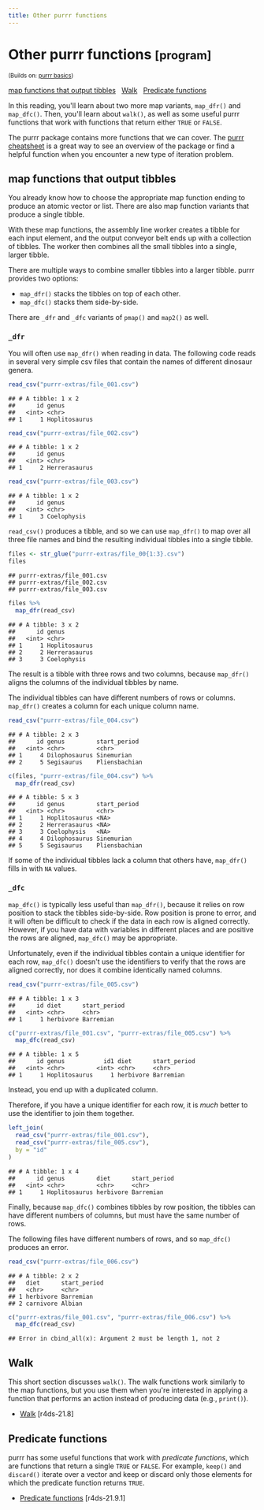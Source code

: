 ```yaml
---
title: Other purrr functions
---
```


<!-- Generated automatically from purrr-extras.yml. Do not edit by hand -->

# Other purrr functions <small class='program'>[program]</small>
<small>(Builds on: [purrr basics](purrr-basics.md))</small>


[map functions that output tibbles](#map-functions-that-output-tibbles)   [Walk](#walk)   [Predicate functions](#predicate-functions)  

In this reading, you'll learn about two more map variants, `map_dfr()` and `map_dfc()`. Then, you'll learn about `walk()`, as well as some useful purrr functions that work with functions that return either `TRUE` or `FALSE`.

The purrr package contains more functions that we can cover. The [purrr cheatsheet](https://github.com/rstudio/cheatsheets/raw/master/purrr.pdf) is a great way to see an overview of the package or find a helpful function when you encounter a new type of iteration problem.

map functions that output tibbles
---------------------------------

You already know how to choose the appropriate map function ending to produce an atomic vector or list. There are also map function variants that produce a single tibble.

With these map functions, the assembly line worker creates a tibble for each input element, and the output conveyor belt ends up with a collection of tibbles. The worker then combines all the small tibbles into a single, larger tibble.

There are multiple ways to combine smaller tibbles into a larger tibble. purrr provides two options:

-   `map_dfr()` stacks the tibbles on top of each other.
-   `map_dfc()` stacks them side-by-side.

There are `_dfr` and `_dfc` variants of `pmap()` and `map2()` as well.

### `_dfr`

You will often use `map_dfr()` when reading in data. The following code reads in several very simple csv files that contain the names of different dinosaur genera.

``` r
read_csv("purrr-extras/file_001.csv")
```

    ## # A tibble: 1 x 2
    ##      id genus        
    ##   <int> <chr>        
    ## 1     1 Hoplitosaurus

``` r
read_csv("purrr-extras/file_002.csv")
```

    ## # A tibble: 1 x 2
    ##      id genus        
    ##   <int> <chr>        
    ## 1     2 Herrerasaurus

``` r
read_csv("purrr-extras/file_003.csv")
```

    ## # A tibble: 1 x 2
    ##      id genus      
    ##   <int> <chr>      
    ## 1     3 Coelophysis

`read_csv()` produces a tibble, and so we can use `map_dfr()` to map over all three file names and bind the resulting individual tibbles into a single tibble.

``` r
files <- str_glue("purrr-extras/file_00{1:3}.csv")
files
```

    ## purrr-extras/file_001.csv
    ## purrr-extras/file_002.csv
    ## purrr-extras/file_003.csv

``` r
files %>% 
  map_dfr(read_csv)
```

    ## # A tibble: 3 x 2
    ##      id genus        
    ##   <int> <chr>        
    ## 1     1 Hoplitosaurus
    ## 2     2 Herrerasaurus
    ## 3     3 Coelophysis

The result is a tibble with three rows and two columns, because `map_dfr()` aligns the columns of the individual tibbles by name.

The individual tibbles can have different numbers of rows or columns. `map_dfr()` creates a column for each unique column name.

``` r
read_csv("purrr-extras/file_004.csv")
```

    ## # A tibble: 2 x 3
    ##      id genus         start_period 
    ##   <int> <chr>         <chr>        
    ## 1     4 Dilophosaurus Sinemurian   
    ## 2     5 Segisaurus    Pliensbachian

``` r
c(files, "purrr-extras/file_004.csv") %>% 
  map_dfr(read_csv)
```

    ## # A tibble: 5 x 3
    ##      id genus         start_period 
    ##   <int> <chr>         <chr>        
    ## 1     1 Hoplitosaurus <NA>         
    ## 2     2 Herrerasaurus <NA>         
    ## 3     3 Coelophysis   <NA>         
    ## 4     4 Dilophosaurus Sinemurian   
    ## 5     5 Segisaurus    Pliensbachian

If some of the individual tibbles lack a column that others have, `map_dfr()` fills in with `NA` values.

### `_dfc`

`map_dfc()` is typically less useful than `map_dfr()`, because it relies on row position to stack the tibbles side-by-side. Row position is prone to error, and it will often be difficult to check if the data in each row is aligned correctly. However, if you have data with variables in different places and are positive the rows are aligned, `map_dfc()` may be appropriate.

Unfortunately, even if the individual tibbles contain a unique identifier for each row, `map_dfc()` doesn't use the identifiers to verify that the rows are aligned correctly, nor does it combine identically named columns.

``` r
read_csv("purrr-extras/file_005.csv")
```

    ## # A tibble: 1 x 3
    ##      id diet      start_period
    ##   <int> <chr>     <chr>       
    ## 1     1 herbivore Barremian

``` r
c("purrr-extras/file_001.csv", "purrr-extras/file_005.csv") %>% 
  map_dfc(read_csv)
```

    ## # A tibble: 1 x 5
    ##      id genus           id1 diet      start_period
    ##   <int> <chr>         <int> <chr>     <chr>       
    ## 1     1 Hoplitosaurus     1 herbivore Barremian

Instead, you end up with a duplicated column.

Therefore, if you have a unique identifier for each row, it is *much* better to use the identifier to join them together.

``` r
left_join(
  read_csv("purrr-extras/file_001.csv"),
  read_csv("purrr-extras/file_005.csv"),
  by = "id"
)
```

    ## # A tibble: 1 x 4
    ##      id genus         diet      start_period
    ##   <int> <chr>         <chr>     <chr>       
    ## 1     1 Hoplitosaurus herbivore Barremian

Finally, because `map_dfc()` combines tibbles by row position, the tibbles can have different numbers of columns, but must have the same number of rows.

The following files have different numbers of rows, and so `map_dfc()` produces an error.

``` r
read_csv("purrr-extras/file_006.csv")
```

    ## # A tibble: 2 x 2
    ##   diet      start_period
    ##   <chr>     <chr>       
    ## 1 herbivore Barremian   
    ## 2 carnivore Albian

``` r
c("purrr-extras/file_001.csv", "purrr-extras/file_006.csv") %>% 
  map_dfc(read_csv)
```

    ## Error in cbind_all(x): Argument 2 must be length 1, not 2

Walk
----

This short section discusses `walk()`. The walk functions work similarly to the map functions, but you use them when you're interested in applying a function that performs an action instead of producing data (e.g., `print()`).

-   [Walk](http://r4ds.had.co.nz/iteration.html#walk) \[r4ds-21.8\]

Predicate functions
-------------------

purrr has some useful functions that work with *predicate functions*, which are functions that return a single `TRUE` or `FALSE`. For example, `keep()` and `discard()` iterate over a vector and keep or discard only those elements for which the predicate function returns `TRUE`.

-   [Predicate functions](http://r4ds.had.co.nz/iteration.html#predicate-functions) \[r4ds-21.9.1\]

